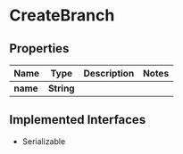 

# CreateBranch


## Properties

| Name | Type | Description | Notes |
|------------ | ------------- | ------------- | -------------|
|**name** | **String** |  |  |


## Implemented Interfaces

* Serializable


